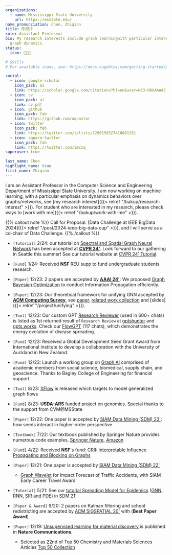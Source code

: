 ```yaml
---
organizations:
  - name: Mississippi State University
    url: https://msstate.edu/
name_pronunciation: Chen, Zhiqian
title: 陈枳扦
role: Assistant Professor
bio: My research interests include graph learningwith particular interest in
  graph dynamics.
status:
  icon: 👨🏻‍💻

# Skills
# For available icons, see: https://docs.hugoblox.com/getting-started/page-builder/#icons

social:
  - icon: google-scholar
    icon_pack: ai
    link: https://scholar.google.com/citations?hl=en&user=NC3-O6UAAAAJ
  - icon: cv
    icon_pack: ai
    link: cv.pdf
  - icon: github
    icon_pack: fab
    link: https://github.com/aquastar
  - icon: twitter
    icon_pack: fab
    link: https://twitter.com/i/lists/1250150327418081281
  - icon: square-twitter
    icon_pack: fab
    link: https://twitter.com/imczq
superuser: true

last_name: Chen
highlight_name: true
first_name: Zhiqian
---
```

I am an Assistant Professor in the Computer Science and Engineering Department of Mississippi State University. I am now working on machine learning, with a particular emphasis on dynamics behaviors over graphs/networks, see [my research interest]({{< relref "/bakup/research-interest" >}}). For student who are interested in my research, please check ways to [work with me]({{< relref "/bakup/work-with-me" >}}).

{{% callout note %}}
Call for Proposal: [Data Challenge at IEEE BigData 2024]({{< relref "/post/2024-ieee-big-data-cup" >}}), and I will serve as a co-chair of Data Challenge.
{{% /callout %}} 

* `[Tutorial]` 2/24: our tutorial on <u>Spectral and Spatial Graph Neural Network</u> has been accepted at **[CVPR 24'](https://cvpr.thecvf.com/)**. Look forward to our gathering in Seattle this summer! See our tutorial website at [CVPR 24' Tutorial](https://xgraph.team/course/cvpr24/).
* `[Fund]` 1/24: Received **NSF** REU supp to fund undergraduate students research. 
* `[Paper]` 12/23: 2 papers are accepted by **[AAAI 24'](https://aaai.org/aaai-conference/)**: We proposed <u>Graph Bayesian Optimization</u> to conduct Information Propagation efficiently.
* `[Paper]` 12/23:  Our theoretical framework for unifying GNN accepted by **[ACM Computing Survey](https://dl.acm.org/journal/csur)**, see [paper](https://dl.acm.org/doi/10.1145/3627816), [related work collection](https://github.com/XGraph-Team/Spectral-Graph-Survey) and [slides]({{< relref "/project/unifying" >}}). 
* `[Tool]` 12/23: Our custom GPT [Research Reviewer](https://chat.openai.com/g/g-rMiwNjjai-research-reviewer) (used in 600+ chats) is listed as 1st returned result of `Research Review` at [gptshunter](https://www.gptshunter.com) and [gpts.works](https://gpts.works). Check our [FlowGPT](https://chat.openai.com/g/g-2jt5LFYXE-flowgpt) (117 chats), which demonstrates the energy evolution of disease spreading.
* `[Fund]` 12/23: Received a Global Development Seed Grant
  Award from International Institute to develop a collaboration with the University of Auckland in New Zealand.  
* `[Fund]` 12/23: Launch a working group on <u>Graph AI</u> comprised of academic members from social science, biomedical, supply chain, and geoscience. Thanks to Bagley College of Engineering for financial support.  
* `[Tool]` 8/23: [XFlow](https://xflow.network/) is released which targets to model generalized graph flows  
* `[Fund]` 8/23: **USDA-ARS** funded project on genomics. Special thanks to the support from CVM@MSState
* `[Paper]` 12/22: One paper is accepted by [SIAM Data Mining (SDM) 23'](https://www.siam.org/conferences/cm/conference/sdm23): how seeds interact in higher-order perspective
* `[Textbook]` 7/22: Our textbook published by Springer Nature provides numerous code examples, [Springer Nature](https://link.springer.com/book/10.1007/978-3-030-96756-7), [Amazon](https://www.amazon.com/Machine-Learning-Computer-Scientists-Analysts/dp/3030967557)
* `[Fund]` 4/22: Received **NSF**'s fund: [CRII: Interpretable Influence Propagating and Blocking on Graphs](https://www.nsf.gov/awardsearch/showAward?AWD_ID=2153369&HistoricalAwards=false)
* `[Paper]` 12/21: One paper is accepted by [SIAM Data Mining (SDM) 22'](https://www.siam.org/conferences/cm/conference/sdm22)
  * <u>Graph Wavelet</u> for Impact Forecast of Traffic Accidents, with SIAM Early Career Travel Award
* `[Tutorial]` 5/21: See our [tutorial Spreading Model for Epidemics](https://beiyulincs.github.io/pub/sdm_tutorial_21.html) ([GNN, RNN, SIR and PDE](/files/SDM21-part2.pptx)) in [SDM 21'](https://www.siam.org/conferences/cm/conference/sdm21)
* `[Paper & Award]` 9/20: 2 papers on Kalman filtering and school redistricting are accepted by [ACM SIGSPATIAL 20'](https://sigspatial2020.sigspatial.org) with (**Best Paper Award**)
* `[Paper]` 12/19: [Unsupervised learning for material discovery](https://www.nature.com/articles/s41467-019-13214-1) is published in **Nature Communications**.

  * Selected as 22nd of Top 50 Chemistry and Materials Sciences Articles [Top 50 Collection](https://www.nature.com/collections/giacagiaca)